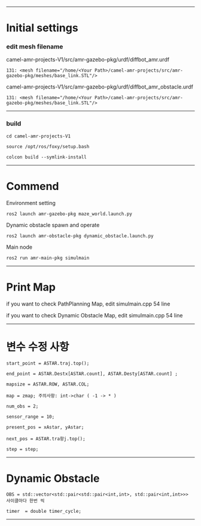 ----
# Initial settings

### edit mesh filename


camel-amr-projects-V1/src/amr-gazebo-pkg/urdf/diffbot_amr.urdf 


    131: <mesh filename="/home/<Your Path>/camel-amr-projects/src/amr-gazebo-pkg/meshes/base_link.STL"/>


camel-amr-projects-V1/src/amr-gazebo-pkg/urdf/diffbot_amr_obstacle.urdf


    131: <mesh filename="/home/<Your Path>/camel-amr-projects/src/amr-gazebo-pkg/meshes/base_link.STL"/>

---
### build

    cd camel-amr-projects-V1

    source /opt/ros/foxy/setup.bash

    colcon build --symlink-install


----
# Commend
Environment setting


    ros2 launch amr-gazebo-pkg maze_world.launch.py

Dynamic obstacle spawn and operate


    ros2 launch amr-obstacle-pkg dynamic_obstacle.launch.py

Main node


    ros2 run amr-main-pkg simulmain

----
# Print Map

if you want to check PathPlanning Map, edit simulmain.cpp 54 line


if you want to check Dynamic Obstacle Map, edit simulmain.cpp 54 line

----
# 변수 수정 사항

    start_point = ASTAR.traj.top();

    end_point = ASTAR.Destx[ASTAR.count], ASTAR.Desty[ASTAR.count] ;

    mapsize = ASTAR.ROW, ASTAR.COL;

    map = zmap; 주의사항: int->char ( -1 -> * )

    num_obs = 2;

    sensor_range = 10;

    present_pos = xAstar, yAstar;

    next_pos = ASTAR.tra항j.top();

    step = step;

----
# Dynamic Obstacle
    
    OBS = std::vector<std::pair<std::pair<int,int>, std::pair<int,int>>> 사이클마다 한번 씩
    
    timer  = double timer_cycle;
----
